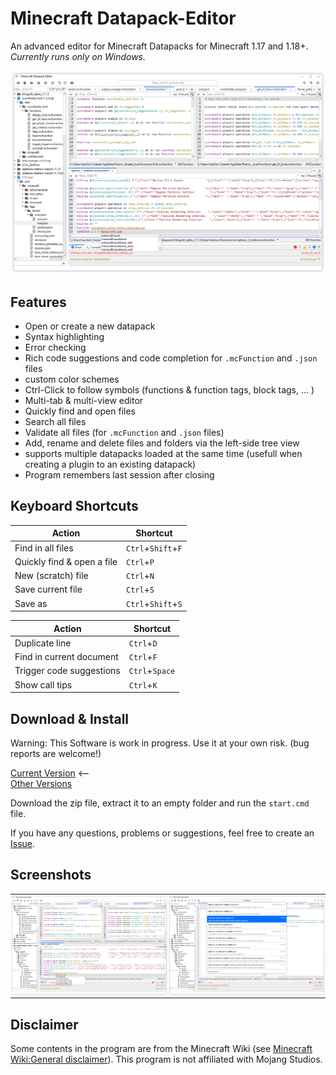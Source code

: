 

# Minecraft Datapack-Editor

An advanced editor for Minecraft Datapacks for Minecraft 1.17 and 1.18+. _Currently runs only on Windows._

![MainWindow1_IMG][MainWindow1_IMG]


## Features
- Open or create a new datapack
- Syntax highlighting 
- Error checking
- Rich code suggestions and code completion for `.mcFunction` and `.json` files
- custom color schemes
- Ctrl-Click to follow symbols (functions & function tags, block tags, ... )
- Multi-tab & multi-view editor
- Quickly find and open files
- Search all files
- Validate all files (for `.mcFunction` and `.json` files)
- Add, rename and delete files and folders via the left-side tree view
- supports multiple datapacks loaded at the same time (usefull when creating a plugin to an existing datapack)
- Program remembers last session after closing


## Keyboard Shortcuts

| Action | Shortcut |
| ------------- | ------------- |
| Find in all files | `Ctrl`+`Shift`+`F` |
| Quickly find & open a file | `Ctrl`+`P` |
| New (scratch) file | `Ctrl`+`N` |
| Save current file | `Ctrl`+`S` |
| Save as | `Ctrl`+`Shift`+`S` |

| Action | Shortcut |
| ------------- | ------------- |
| Duplicate line | `Ctrl`+`D` |
| Find in current document | `Ctrl`+`F` |
| Trigger code suggestions | `Ctrl`+`Space` |
| Show call tips | `Ctrl`+`K` |


## Download & Install

Warning: This Software is work in progress. Use it at your own risk. (bug reports are welcome!)

[Current Version][DownloadLatest_LINK] <--  
[Other Versions][Releases_LINK]

Download the zip file, extract it to an empty folder and run the `start.cmd` file.

If you have any questions, problems or suggestions, feel free to create an [Issue][NewIssue_LINK]. 

## Screenshots 
<table style="width:100%;border-spacing:0px">
  <tr style="padding:0px">
    <td style="padding:0px"> <img src="https://github.com/JoachimCoenen/Datapack-Editor/blob/develop/screenshots/mainWindow.png" alt="Main Window" style="width:width;height:height;"> </td>
    <td style="padding:0px"> <img src="https://github.com/JoachimCoenen/Datapack-Editor/blob/develop/screenshots/quickFind.png" alt="Quickly find and open a file" style="width:width;height:height;"> </td>
  </tr>
</table>


## Disclaimer
Some contents in the program are from the Minecraft Wiki (see [Minecraft Wiki:General disclaimer][MCWikiGeneralDisclaimer_LINK]).
This program is not affiliated with Mojang Studios.




[MainWindow1_IMG]:    https://github.com/JoachimCoenen/Datapack-Editor/blob/develop/screenshots/mainWindow.png    "Main Window"
[QuickFind_IMG]:      https://github.com/JoachimCoenen/Datapack-Editor/blob/develop/screenshots/quickFind.png     "Quick Find"

[MCWikiGeneralDisclaimer_LINK]:  https://github.com/JoachimCoenen/Datapack-Editor/releases "Minecraft Wiki:General disclaimer"

[Releases_LINK]:                 https://github.com/JoachimCoenen/Datapack-Editor/releases "Datapack-Editor/releases"
[DownloadLatest_LINK]:           https://github.com/JoachimCoenen/Datapack-Editor/releases/latest  "latest"
[NewIssue_LINK]:                 https://github.com/JoachimCoenen/Datapack-Editor/issues/new  "New issue"

